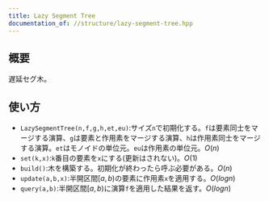 ```yaml
---
title: Lazy Segment Tree
documentation_of: //structure/lazy-segment-tree.hpp
---
```


## 概要
遅延セグ木。

## 使い方
* `LazySegmentTree(n,f,g,h,et,eu)`:サイズ`n`で初期化する。`f`は要素同士をマージする演算、`g`は要素と作用素をマージする演算、`h`は作用素同士をマージする演算。`et`はモノイドの単位元。`eu`は作用素の単位元。$O(n)$
* `set(k,x)`:`k`番目の要素を`x`にする(更新はされない)。$O(1)$
* `build()`:木を構築する。初期化が終わったら呼ぶ必要がある。$O(n)$
* `update(a,b,x)`:半開区間$[a,b)$の要素に作用素`x`を適用する。$O(log n)$
* `query(a,b)`:半開区間$[a,b)$に演算`f`を適用した結果を返す。$O(log n)$
